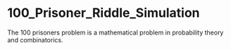 # 100_Prisoner_Riddle_Simulation
 The 100 prisoners problem is a mathematical problem in probability theory and combinatorics.
